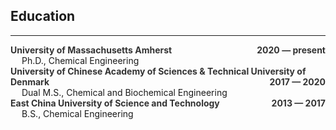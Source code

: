 ## Education

---

<div style='text-align:left;'>
    <b><font color="#333333">University of Massachusetts Amherst</font></b>
    <span style='float:right;'>
        <b><font color="#333333">2020 &mdash; present</font></b>
    </span>
</div>
&emsp; Ph.D., Chemical Engineering

<div style='text-align:left;'>
    <b><font color="#333333">University of Chinese Academy of Sciences & Technical University of Denmark</font></b>
    <span style='float:right;'>
        <b><font color="#333333">2017 &mdash; 2020</font></b>
    </span>
</div>
&emsp; Dual M.S., Chemical and Biochemical Engineering

<div style='text-align:left;'>
    <b><font color="#333333">East China University of Science and Technology</font></b>
    <span style='float:right;'>
        <b><font color="#333333">2013 &mdash; 2017</font></b>
    </span>
</div>
&emsp; B.S., Chemical Engineering
